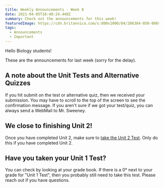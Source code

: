 ```yaml
---
title: Weekly Announcements - Week 8
date: 2021-04-05T16:48:24.448Z
summary: Check out the announcements for this week!
featuredImage: https://cdn.britannica.com/s:800x1000/84/206384-050-00698723/Javan-gliding-tree-frog.jpg
tags:
  - Announcements
  - Important
---
```

Hello Biology students!

These are the announcements for last week (sorry for the delay). 

## **A note about the Unit Tests and Alternative Quizzes**

If you hit submit on the test or alternative quiz, then we received your submission. You may have to scroll to the top of the screen to see the confirmation message. If you aren't sure if we got your test/quiz, you can always send a WebMail to Mr. Sweeney.

## **We close to finishing Unit 2!**

Once you have completed Unit 2, make sure to [take the Unit 2 Test](https://mnca-biology-message-board.netlify.app/posts/unit-2-test/). Only do this if you have completed Unit 2.

## **Have you taken your Unit 1 Test?**

You can check by looking at your grade book. If there is a 0* next to your grade for "Unit 1 Test", then you probably still need to take this test. Please reach out if you have questions.